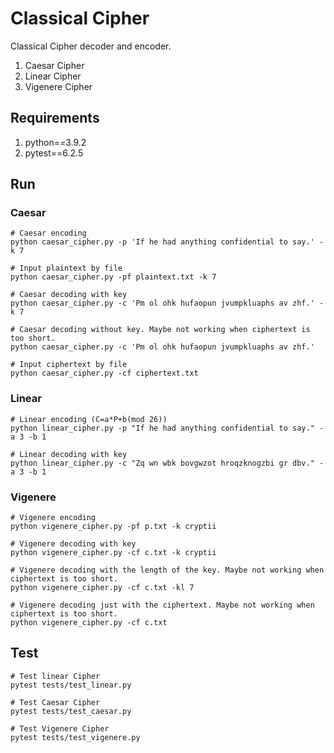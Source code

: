 # Classical Cipher
Classical Cipher decoder and encoder.
1. Caesar Cipher
2. Linear Cipher
3. Vigenere Cipher


## Requirements
1. python==3.9.2
2. pytest==6.2.5

## Run
### Caesar
```shell
# Caesar encoding
python caesar_cipher.py -p 'If he had anything confidential to say.' -k 7

# Input plaintext by file
python caesar_cipher.py -pf plaintext.txt -k 7

# Caesar decoding with key
python caesar_cipher.py -c 'Pm ol ohk hufaopun jvumpkluaphs av zhf.' -k 7

# Caesar decoding without key. Maybe not working when ciphertext is too short.
python caesar_cipher.py -c 'Pm ol ohk hufaopun jvumpkluaphs av zhf.'

# Input ciphertext by file
python caesar_cipher.py -cf ciphertext.txt
```

### Linear
```shell
# Linear encoding (C=a*P+b(mod 26))
python linear_cipher.py -p "If he had anything confidential to say." -a 3 -b 1

# Linear decoding with key
python linear_cipher.py -c "Zq wn wbk bovgwzot hroqzknogzbi gr dbv." -a 3 -b 1

```

### Vigenere
```shell
# Vigenere encoding
python vigenere_cipher.py -pf p.txt -k cryptii

# Vigenere decoding with key
python vigenere_cipher.py -cf c.txt -k cryptii

# Vigenere decoding with the length of the key. Maybe not working when ciphertext is too short.
python vigenere_cipher.py -cf c.txt -kl 7

# Vigenere decoding just with the ciphertext. Maybe not working when ciphertext is too short.
python vigenere_cipher.py -cf c.txt
```

## Test
```shell
# Test linear Cipher
pytest tests/test_linear.py

# Test Caesar Cipher
pytest tests/test_caesar.py

# Test Vigenere Cipher
pytest tests/test_vigenere.py
```



